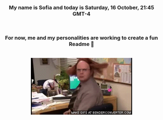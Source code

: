 


<div align="center">
<h3 >My name is Sofia and today is Saturday, 16 October, 21:45 GMT-4</h3><br>
<h3 >For now, me and my personalities are working to create a fun Readme 👋
</h3><br>
<img src='img/dwight.gif' alt='working...'/>
</div>
